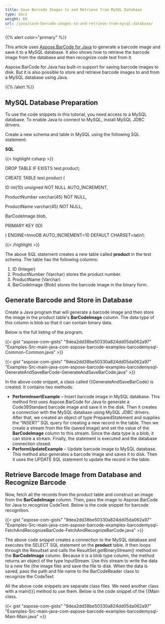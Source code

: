 ```yaml
---
title: Save Barcode Images to and Retrieve from MySQL Database
type: docs
weight: 60
url: /java/save-barcode-images-to-and-retrieve-from-mysql-database/
---
```


{{% alert color="primary" %}} 

This article uses [Aspose.BarCode for Java](http://www.aspose.com/api/java/barcode) to generate a barcode image and save it to a MySQL database. It also shows how to retrieve the barcode image from the database and then recognize code text from it.

Aspose.BarCode for Java has built-in support for saving barcode images to disk. But it is also possible to store and retrieve barcode images to and from a MySQL database using Java.

{{% /alert %}} 
## **MySQL Database Preparation**
To use the code snippets in this tutorial, you need access to a MySQL database. To enable Java to connect to MySQL, install MySQL JDBC drivers.

Create a new schema and table in MySQL using the following SQL statement:

**SQL**

{{< highlight csharp >}}

 DROP TABLE IF EXISTS test.product;

CREATE TABLE  test.product (

  ID int(10) unsigned NOT NULL AUTO_INCREMENT,

  ProductNumber varchar(45) NOT NULL,

  ProductName varchar(45) NOT NULL,

  BarCodeImage blob,

  PRIMARY KEY (ID)

) ENGINE=InnoDB AUTO_INCREMENT=10 DEFAULT CHARSET=latin1;



{{< /highlight >}}

The above SQL statement creates a new table called **product** in the test schema. The table has the following columns:

1. ID (Integer)
1. ProductNumber (Varchar) stores the product number.
1. ProductName (Varchar)
1. BarCodeImage (Blob) stores the barcode image in the binary form.
## **Generate Barcode and Store in Database**
Create a Java program that will generate a barcode image and then store the image in the product table's **BarCodeImage** column. 
The data type of this column is blob so that it can contain binary data.

Below is the full listing of the program.

{{< gist "aspose-com-gists" "9dea2dd38be50330a824dd05da062a97" "Examples-Src-main-java-com-aspose-barcode-examples-barcodemysql-Common-Common.java" >}}

{{< gist "aspose-com-gists" "9dea2dd38be50330a824dd05da062a97" "Examples-Src-main-java-com-aspose-barcode-examples-barcodemysql-GenerateAndSaveBarCode-GenerateAndSaveBarCode.java" >}}

In the above code snippet, a class called {{GenerateAndSaveBarCode} is created. It contains two methods:

- **PerformInsertExample** – Insert barcode image in MySQL database. This method first uses Aspose.BarCode for Java to generate a Code39Standard barcode image and save it in the disk. Then it creates a connection with the MySQL database using MySQL JDBC drivers. After that, we created an object of type PreparedStatement and supplies the “INSERT” SQL query for creating a new record in the table. Then we create a stream from the file (saved image) and set the value of the **BarCodeImage** column to this stream. Since the data type is a blob, it can store a stream. Finally, the statement is executed and the database connection closed.
- **PerformUpdateExample** – Update barcode image to MySQL database. This method also generates a barcode image and saves it to disk. Then it uses the UPDATE SQL statement to update the record in the table.
## **Retrieve Barcode Image from Database and Recognize Barcode**
Now, fetch all the records from the product table and construct an image from the **BarCodeImage** column. Then, pass the image to Aspose.BarCode for Java to recognize CodeText. Below is the code snippet for barcode recognition.

{{< gist "aspose-com-gists" "9dea2dd38be50330a824dd05da062a97" "Examples-Src-main-java-com-aspose-barcode-examples-barcodemysql-FetchAndRecognizeBarCode-FetchAndRecognizeBarCode.java" >}}

The above code snippet creates a connection to the MySQL database and executes the SELECT SQL statement on the **product** table. It then loops through the Resultset and calls the ResultSet.getBinaryStream() method on the **BarCodeImage** column. Because it is a blob type column, the method returns an object of the type InputStream. Use this stream to write the data to a new file (the image file) and save the file to disk. When the data is saved, pass the path and file name to the BarCodeReader class to recognize the CodeText

All the above code snippets are separate class files. We need another class with a main()}] method to use them. Below is the code snippet of the {{Main class.

{{< gist "aspose-com-gists" "9dea2dd38be50330a824dd05da062a97" "Examples-Src-main-java-com-aspose-barcode-examples-barcodemysql-Main-Main.java" >}}

